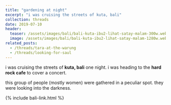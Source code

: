 ```yaml
---
title: "gardening at night"
excerpt: "i was cruising the streets of kuta, bali"
collection: threads
date: 2019-07-10
header:
  teaser: /assets/images/bali/bali-kuta-ibu2-lihat-satay-malam-300w.webp
  image: /assets/images/bali/bali-kuta-ibu2-lihat-satay-malam-1280w.webp
related_posts:
  - /threads/tara-at-the-warung
  - /threads/looking-for-saul
---
```

i was cruising the streets of **kuta, bali** one night. i was heading to the **hard rock cafe** to cover a concert.

this group of people (mostly women) were gathered in a peculiar spot. they were looking into the darkness.

{% include bali-link.html %} 